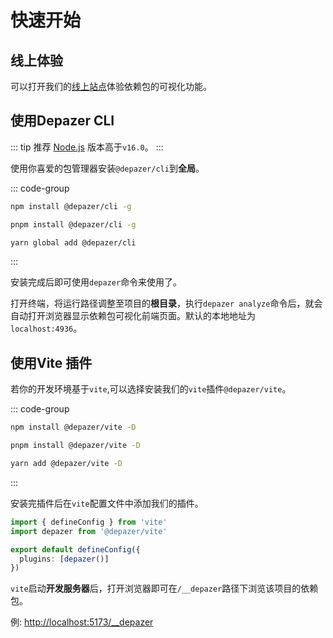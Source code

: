 # 快速开始

## 线上体验

可以打开我们的[线上站点](https://depazer.github.io/playground)体验依赖包的可视化功能。

## 使用Depazer CLI

::: tip
推荐 [Node.js](https://nodejs.org) 版本高于`v16.0`。
:::

使用你喜爱的包管理器安装`@depazer/cli`到**全局**。

::: code-group

```bash [npm]
npm install @depazer/cli -g
```

```bash [pnpm]
pnpm install @depazer/cli -g
```

```bash [yarn]
yarn global add @depazer/cli
```

:::

安装完成后即可使用`depazer`命令来使用了。

打开终端，将运行路径调整至项目的**根目录**，执行`depazer analyze`命令后，就会自动打开浏览器显示依赖包可视化前端页面。默认的本地地址为`localhost:4936`。

## 使用Vite 插件

若你的开发环境基于`vite`,可以选择安装我们的`vite`插件`@depazer/vite`。

::: code-group

```bash [npm]
npm install @depazer/vite -D
```

```bash [pnpm]
pnpm install @depazer/vite -D
```

```bash [yarn]
yarn add @depazer/vite -D
```

:::

安装完插件后在`vite`配置文件中添加我们的插件。

```ts [vite.config.ts]
import { defineConfig } from 'vite'
import depazer from '@depazer/vite'

export default defineConfig({
  plugins: [depazer()]
})
```

`vite`启动**开发服务器**后，打开浏览器即可在`/__depazer`路径下浏览该项目的依赖包。

例: [http://localhost:5173/\_\_depazer](http://localhost:5173/__depazer)
